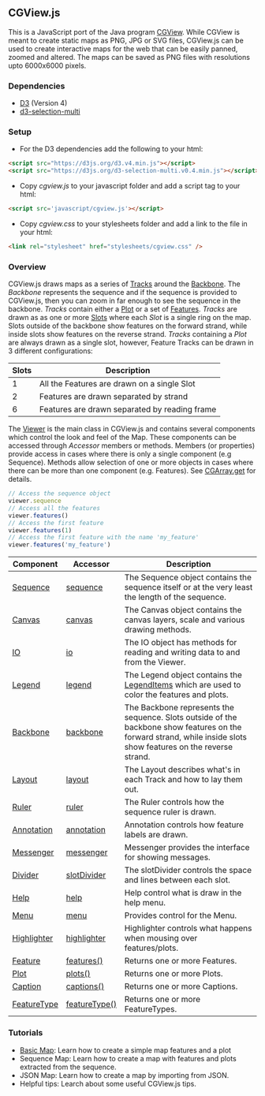 ## CGView.js

This is a JavaScript port of the Java program [CGView](http://wishart.biology.ualberta.ca/cgview/index.html).
While CGView is meant to create static maps as PNG, JPG or SVG files, CGView.js can be used to create
interactive maps for the web that can be easily panned, zoomed and altered. The maps can be saved as PNG files
with resolutions upto 6000x6000 pixels.

### Dependencies
* [D3](http://d3js.org) (Version 4)
* [d3-selection-multi](https://github.com/d3/d3-selection-multi)

### Setup ###

* For the D3 dependencies add the following to your html:

```html
<script src="https://d3js.org/d3.v4.min.js"></script>
<script src="https://d3js.org/d3-selection-multi.v0.4.min.js"></script>
```

* Copy *cgview.js* to your javascript folder and add a script tag to your html:

```html
<script src='javascript/cgview.js'></script>
```

* Copy *cgview.css* to your stylesheets folder and add a link to the file in your html:

```html
<link rel="stylesheet" href="stylesheets/cgview.css" />
```

### Overview ###

CGView.js draws maps as a series of [Tracks](Track.html) around the [Backbone](Backbone.html).
The *Backbone* represents the sequence and if the sequence is provided to
CGView.js, then you can zoom in far enough to see the sequence in the
backbone. *Tracks* contain either a [Plot](Plot.html) or a set of
[Features](Feature.html). *Tracks* are drawn as as one or more
[Slots](Slot.html) where each *Slot* is a single ring on the map. Slots outside
of the backbone show features on the forward strand, while inside slots show
features on the reverse strand.  *Tracks* containing a *Plot* are always drawn
as a single slot, however, Feature Tracks can be drawn in 3 different
configurations:

Slots | Description
------|------------
 1    | All the Features are drawn on a single Slot
 2    | Features are drawn separated by strand
 6    | Features are drawn separated by reading frame

The [Viewer](Viewer.html) is the main class in CGView.js and contains several components
which control the look and feel of the Map. These components can be accessed through *Accessor*
members or methods. Members (or properties) provide access in cases where there
is only a single component (e.g Sequence). Methods allow selection of one or
more objects in cases where there can be more than one component (e.g. Features).
See [CGArray.get](CGArray.html#get) for details.

```js
// Access the sequence object
viewer.sequence
// Access all the features
viewer.features()
// Access the first feature
viewer.features(1)
// Access the first feature with the name 'my_feature'
viewer.features('my_feature')
```

Component                        | Accessor                                   | Description
---------------------------------|--------------------------------------------|------------
[Sequence](Sequence.html)        | [sequence](Viewer.html#sequence)           | The Sequence object contains the sequence itself or at the very least the length of the sequence.
[Canvas](Canvas.html)            | [canvas](Viewer.html#canvas)               | The Canvas object contains the canvas layers, scale and various drawing methods.
[IO](IO.html)                    | [io](Viewer.html#io)                       | The IO object has methods for reading and writing data to and from the Viewer.
[Legend](Legend.html)            | [legend](Viewer.html#legend)               | The Legend object contains the [LegendItems](LegendItem.html) which are used to color the features and plots.
[Backbone](Backbone.html)        | [backbone](Viewer.html#backbone)           | The Backbone represents the sequence. Slots outside of the backbone show features on the forward strand, while inside slots show features on the reverse strand.
[Layout](Layout.html)            | [layout](Viewer.html#layout)               | The Layout describes what's in each Track and how to lay them out.
[Ruler](Ruler.html)              | [ruler](Viewer.html#ruler)                 | The Ruler controls how the sequence ruler is drawn.
[Annotation](Annotation.html)    | [annotation](Viewer.html#annotation)       | Annotation controls how feature labels are drawn.
[Messenger](Messenger.html)      | [messenger](Viewer.html#messenger)         | Messenger provides the interface for showing messages.
[Divider](Divider.html)          | [slotDivider](Viewer.html#slotDivider)     | The slotDivider controls the space and lines between each slot.
[Help](Help.html)                | [help](Viewer.html#help)                   | Help control what is draw in the help menu.
[Menu](Menu.html)                | [menu](Viewer.html#menu)                   | Provides control for the Menu.
[Highlighter](Highlighter.html)  | [highlighter](Viewer.html#highlighter)     | Highlighter controls what happens when mousing over features/plots.
[Feature](Feature.html)          | [features()](Viewer.html#features)         | Returns one or more Features.
[Plot](Plot.html)                | [plots()](Viewer.html#plots)               | Returns one or more Plots.
[Caption](Caption.html)          | [captions()](Viewer.html#captions)         | Returns one or more Captions.
[FeatureType](FeatureType.html)  | [featureType()](Viewer.html#featureTypes)  | Returns one or more FeatureTypes.


### Tutorials ###

- [Basic Map](basic_map.html): Learn how to create a simple map features and a plot
- Sequence Map: Learn how to create a map with features and plots extracted from the sequence.
- JSON Map: Learn how to create a map by importing from JSON.
- Helpful tips: Learch about some useful CGView.js tips.





